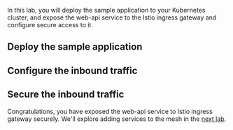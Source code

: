 In this lab, you will deploy the sample application to your Kubernetes cluster, and expose the web-api service to the Istio ingress gateway and configure secure access to it.

## Deploy the sample application


## Configure the inbound traffic


## Secure the inbound traffic

Congratulations, you have exposed the web-api service to Istio ingress gateway securely. We'll explore adding services to the mesh in the [next lab](./03-add-services-to-mesh.md).


